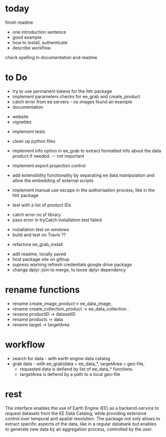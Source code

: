 # today

finish readme
 * one introduction sentence
 * good example
 * how to install, authenticate
 * describe workflow.

check spelling in documentation and readme


# to Do

+ try to use permanent tokens for the httr package
+ implement parameters checks for ee_grab and create_product
+ catch error from ee servers - no images found an example
+ documentation
* website
* vignettes
+ implement tests
* clean up python files

* implement info option in ee_grab to extract formatted info about the data product if needed. -- not important

* implement export projection control
* add extensibility functionality by separating ee data manipulation and allow the embedding of external scripts
* implement manual use escape in the authorisation process, like in the httr package
* test with a list of product IDs

+ catch error no sf library
+ pass error in tryCatch installation test failed.
* installation test on windows
* build and test on Travis ??

+ refactore ee_grab_install
* adit readme, locally saved
* host package site on githup
* supress warning refresh credentials google drive package
* change dplyr::join to merge, to loose dplyr dependency


# rename functions

* rename create_image_product-> ee_data_image, 
* rename create_collection_product -> ee_data_collection .
* rename productID -> datasetID
* rename products -> data
* rename target -> targetArea

# workflow

* search for data - with earth engine data catalog
* grab data - with ee_grab(data = ee_data_*, targetArea = geo-file, 
  * requested data is defiend by list of ee_data_* functions.
  * targetArea is defiend by a path to a local geo-file
  




# rest


The interface enables the use of Earth Engine (EE) as a backend-service to request datasets from the EE Data Catalog, while providing extensive control over temporal and spatial resolution. The package not only allows to extract specific aspects of the data, like in a regular databank but enables to generate new data by an aggregation process, controlled by the user. 







